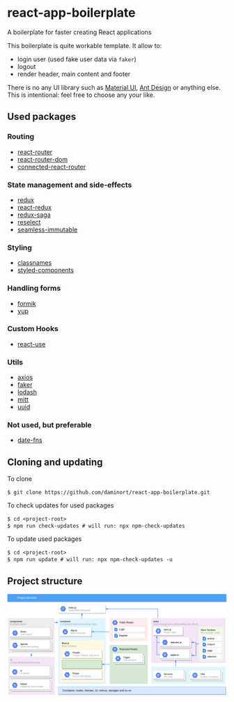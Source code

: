 # react-app-boilerplate
A boilerplate for faster creating React applications

This boilerplate is quite workable template. It allow to:
- login user (used fake user data via `faker`)
- logout
- render header, main content and footer

There is no any UI library such as [Material UI](https://material-ui.com/),
[Ant Design](https://ant.design/) or anything else. This is intentional:
feel free to choose any your like.

## Used packages

### Routing
- [react-router](https://reacttraining.com/react-router/)
- [react-router-dom](https://reacttraining.com/react-router/)
- [connected-react-router](https://github.com/supasate/connected-react-router#readme)

### State management and side-effects
- [redux](https://redux.js.org/)
- [react-redux](https://react-redux.js.org/)
- [redux-saga](https://redux-saga.js.org)
- [reselect](https://github.com/reduxjs/reselect#readme)
- [seamless-immutable](https://github.com/rtfeldman/seamless-immutable)

### Styling
- [classnames](https://github.com/JedWatson/classnames#readme)
- [styled-components](https://www.styled-components.com)

### Handling forms
- [formik](https://jaredpalmer.com/formik/)
- [yup](https://github.com/jquense/yup)

### Custom Hooks
- [react-use](https://streamich.github.io/react-use)

### Utils
- [axios](https://github.com/axios/axios)
- [faker](https://github.com/Marak/Faker.js#readme)
- [lodash](https://lodash.com)
- [mitt](https://github.com/developit/mitt)
- [uuid](https://github.com/kelektiv/node-uuid#readme)

### Not used, but preferable
- [date-fns](https://date-fns.org/)

## Cloning and updating

To clone
```shell script
$ git clone https://github.com/daminort/react-app-boilerplate.git
```

To check updates for used packages
```shell script
$ cd <project-root>
$ npm run check-updates # will run: npx npm-check-updates
```

To update used packages
```shell script
$ cd <project-root>
$ npm run update # will run: npx npm-check-updates -u
```

## Project structure

![Project strucrure](ProjectStructure.png)
